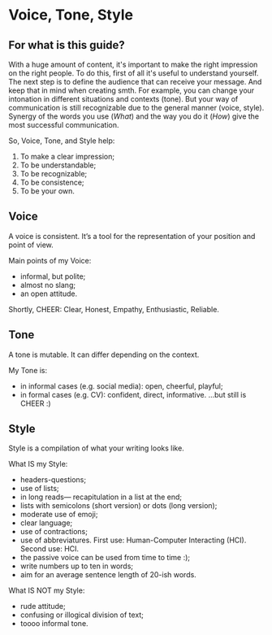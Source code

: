 # Voice, Tone, Style

## For what is this guide?

With a huge amount of content, it's important to make the right impression on the right people.
To do this, first of all it's useful to understand yourself. The next step is to define the audience that can receive your message. And keep that in mind when creating smth.
For example, you can change your intonation in different situations and contexts (tone). But your way of communication is still recognizable due to the general manner (voice, style).
Synergy of the words you use (_What_) and the way you do it (_How_) give the most successful communication.

So, Voice, Tone, and Style help:

1. To make a clear impression;
2. To be understandable;
3. To be recognizable;
4. To be consistence;
5. To be your own.



## Voice

A voice is consistent. It’s a tool for the representation of your position and point of view.

Main points of my Voice:
- informal, but polite;
- almost no slang;
- an open attitude.

Shortly, CHEER: 
Clear,
Honest,
Empathy,
Enthusiastic,
Reliable.


## Tone

A tone is mutable. It can differ depending on the context.

My Tone is:
- in informal cases (e.g. social media): open, cheerful, playful;
- in formal cases (e.g. CV): confident, direct, informative.
...but still is CHEER :)


## Style

Style is a compilation of what your writing looks like.

What IS my Style:
- headers-questions;
- use of lists;
-  in long reads— recapitulation in a list at the end;
- lists with semicolons (short version) or dots (long version);
- moderate use of emoji;
- clear language;
- use of contractions;
- use of abbreviatures. First use: Human-Computer Interacting (HCI). Second use: HCI.
- the passive voice can be used from time to time :);
- write numbers up to ten in words;
- aim for an average sentence length of 20-ish words.

What IS NOT my Style:
- rude attitude;
- confusing or illogical division of text;
- toooo informal tone.
